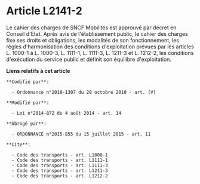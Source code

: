 # Article L2141-2

Le cahier des charges de       SNCF Mobilités  est approuvé par décret en Conseil d'Etat. Après avis de l'établissement
public, le cahier des charges fixe ses droits et obligations, les modalités de son fonctionnement, les règles d'harmonisation
des conditions d'exploitation prévues par les articles L. 1000-1 à L. 1000-3, L. 1111-1, L. 1111-3, L. 1211-3 et L. 1212-2,
les conditions d'exécution du service public et définit son équilibre d'exploitation.

**Liens relatifs à cet article**

	**Codifié par**:

	  - Ordonnance n°2010-1307 du 28 octobre 2010 - art. (V)

	**Modifié par**:

	  - Loi n°2014-872 du 4 août 2014 - art. 14

	**Abrogé par**:

	  - ORDONNANCE n°2015-855 du 15 juillet 2015 - art. 11

	**Cite**:

	  - Code des transports - art. L1000-1
	  - Code des transports - art. L1111-1
	  - Code des transports - art. L1111-3
	  - Code des transports - art. L1211-3
	  - Code des transports - art. L1212-2
